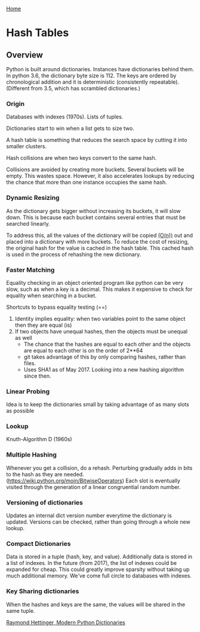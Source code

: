 [Home](/fundamentals/)

# Hash Tables

## Overview
Python is built around dictionaries. Instances have dictionaries behind them. In python 3.6, the dictionary byte size is 112. The keys are ordered by chronological addition and it is deterministic (consistently repeatable). (Different from 3.5, which has scrambled dictionaries.)

### Origin
Databases with indexes (1970s). Lists of tuples. 

Dictionaries start to win when a list gets to size two. 

A hash table is something that reduces the search space by cutting it into smaller clusters.

Hash collisions are when two keys convert to the same hash.

Collisions are avoided by creating more buckets. Several buckets will be empty. This wastes space. However, it also accelerates lookups
by reducing the chance that more than one instance occupies the same hash.

### Dynamic Resizing
As the dictionary gets bigger without increasing its buckets, it will slow down. This is because each bucket contains several entries that
must be searched linearly.

To address this, all the values of the dictionary will be copied [(O(n))](https://wiki.python.org/moin/TimeComplexity) out and placed into a dictionary with more buckets. To reduce the cost of
resizing, the original hash for the value is cached in the hash table. This cached hash is used in the process of rehashing the new dictionary.

### Faster Matching
Equality checking in an object oriented program like python can be very slow, such as when a key is a decimal. This makes it expensive to check for equality
when searching in a bucket.

Shortcuts to bypass equality testing (==)  

1. Identity implies equality: when two variables point to the same object then they are equal (is)
2. If two objects have unequal hashes, then the objects must be unequal as well
    - The chance that the hashes are equal to each other and the objects are equal to each other is on the order of 2**64
    - git takes advantage of this by only comparing hashes, rather than files.
    - Uses SHA1 as of May 2017. Looking into a new hashing algorithm since then.

### Linear Probing
Idea is to keep the dictionaries small by taking advantage of as many slots as possible

### Lookup
Knuth-Algorithm D (1960s)

### Multiple Hashing
Whenever you get a collision, do a rehash.
Perturbing gradually adds in bits to the hash as they are needed. (https://wiki.python.org/moin/BitwiseOperators)
Each slot is eventually visited through the generation of a linear congruential random number.

### Versioning of dictionaries
Updates an internal dict version number everytime the dictionary is updated. Versions can be checked, rather than going through a whole new lookup.

### Compact Dictionaries
Data is stored in a tuple (hash, key, and value). Additionally data is stored in a list of indexes.
In the future (from 2017), the list of indexes could be expanded for cheap. This could greatly improve sparsity without taking up much
additional memory. We've come full circle to databases with indexes.

### Key Sharing dictionaries
When the hashes and keys are the same, the values will be shared in the same tuple.


[Raymond Hettinger, Modern Python Dictionaries](https://www.youtube.com/watch?v=npw4s1QTmPg)
